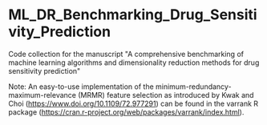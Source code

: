 # ML_DR_Benchmarking_Drug_Sensitivity_Prediction
Code collection for the manuscript "A comprehensive benchmarking of machine learning algorithms and dimensionality reduction methods for drug sensitivity prediction"

Note: An easy-to-use implementation of the minimum-redundancy-maximum-relevance (MRMR) feature selection as introduced by Kwak and Choi (https://www.doi.org/10.1109/72.977291) can be found in the varrank R package (https://cran.r-project.org/web/packages/varrank/index.html).
